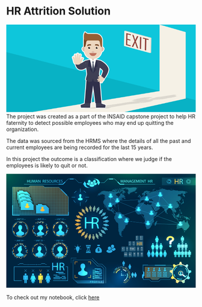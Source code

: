 # HR Attrition Solution

![enter image description here](https://github.com/Bappa09/hr-employee-attrition/blob/main/Attrtion.png?raw=true)
The project was created as a part of the INSAID capstone project to help HR faternity to detect possible employees who may end up quitting the organization.

The data was sourced from the HRMS where the details of all the past and current employees are being recorded for the last 15 years.

In this project the outcome is a classification where we judge if the employees is likely to quit or not.

![enter image description here](https://github.com/Bappa09/hr-employee-attrition/blob/main/hr-analytics-10.jpg?raw=true)

To check out my notebook, click [here](https://github.com/Bappa09/hr-employee-attrition/blob/main/HR_Analytics.ipynb)
